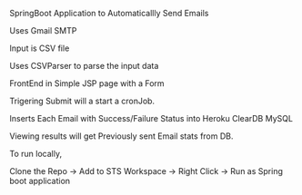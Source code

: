 SpringBoot Application to Automaticallly Send Emails

Uses Gmail SMTP

Input is CSV file

Uses CSVParser to parse the input data

FrontEnd in Simple JSP page with a Form

Trigering Submit will a start a cronJob.

Inserts Each Email with Success/Failure Status into Heroku ClearDB MySQL

Viewing results will get Previously sent Email stats from DB.

To run locally,

Clone the Repo -> Add to STS Workspace -> Right Click -> Run as Spring boot application
